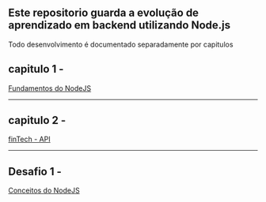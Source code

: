## Este repositorio guarda a evolução de aprendizado em backend utilizando Node.js
Todo desenvolvimento é documentado separadamente por capitulos


## capitulo 1 - 
<a href="/step-one-NodeJS">Fundamentos do NodeJS</a>

---
## capitulo 2 - 
<a href="/fintech-api">finTech - API</a>

---
## Desafio 1 - 
<a href="/desfio1-conceitos-do-nodejs">Conceitos do NodeJS</a>